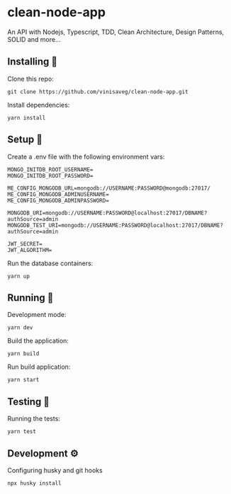 # clean-node-app

An API with Nodejs, Typescript, TDD, Clean Architecture, Design Patterns, SOLID and more...

## Installing :construction_worker:

Clone this repo:

    git clone https://github.com/vinisaveg/clean-node-app.git

Install dependencies:

    yarn install

## Setup :wrench:

Create a .env file with the following environment vars:

    MONGO_INITDB_ROOT_USERNAME=
    MONGO_INITDB_ROOT_PASSWORD=

    ME_CONFIG_MONGODB_URL=mongodb://USERNAME:PASSWORD@mongodb:27017/
    ME_CONFIG_MONGODB_ADMINUSERNAME=
    ME_CONFIG_MONGODB_ADMINPASSWORD=

    MONGODB_URI=mongodb://USERNAME:PASSWORD@localhost:27017/DBNAME?authSource=admin
    MONGODB_TEST_URI=mongodb://USERNAME:PASSWORD@localhost:27017/DBNAME?authSource=admin

    JWT_SECRET=
    JWT_ALGORITHM=

Run the database containers:

    yarn up

## Running :runner:

Development mode:

    yarn dev

Build the application:

    yarn build

Run build application:

    yarn start

## Testing :rotating_light:

Running the tests:

    yarn test

## Development :gear:

Configuring husky and git hooks

    npx husky install
